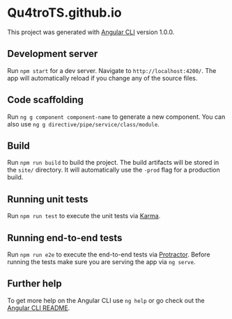 # Qu4troTS.github.io

This project was generated with [Angular CLI](https://github.com/angular/angular-cli) version 1.0.0.

## Development server

Run `npm start` for a dev server.
Navigate to `http://localhost:4200/`.
The app will automatically reload if you change any of the source files.

## Code scaffolding

Run `ng g component component-name` to generate a new component.
You can also use `ng g directive/pipe/service/class/module`.

## Build

Run `npm run build` to build the project.
The build artifacts will be stored in the `site/` directory.
It will automatically use the `-prod` flag for a production build.

## Running unit tests

Run `npm run test` to execute the unit tests via [Karma](https://karma-runner.github.io).

## Running end-to-end tests

Run `npm run e2e` to execute the end-to-end tests via [Protractor](http://www.protractortest.org/).
Before running the tests make sure you are serving the app via `ng serve`.

## Further help

To get more help on the Angular CLI use `ng help` or go check out the [Angular CLI README](https://github.com/angular/angular-cli/blob/master/README.md).
